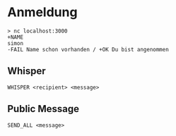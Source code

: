 # Anmeldung
```
> nc localhost:3000
+NAME
simon
-FAIL Name schon vorhanden / +OK Du bist angenommen
```

## Whisper
```
WHISPER <recipient> <message>
```

## Public Message
```
SEND_ALL <message>
```